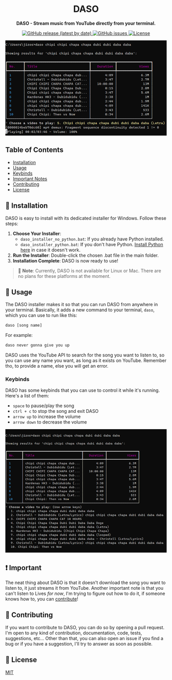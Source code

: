 <h1 align="center">
  <br>DASO
</h1>

<p align="center">
  <strong>DASO - Stream music from YouTube directly from your terminal.</strong>
</p>

<p align="center">
  <a href="https://github.com/JoshuaKasa/DASO/releases">
    <img src="https://img.shields.io/github/v/release/JoshuaKasa/DASO" alt="GitHub release (latest by date)">
  </a>
  <a href="https://github.com/JoshuaKasa/DASO/issues">
    <img src="https://img.shields.io/github/issues/JoshuaKasa/DASO" alt="GitHub issues">
  </a>
  <a href="https://github.com/JoshuaKasa/DASO/blob/main/LICENSE">
    <img src="https://img.shields.io/github/license/JoshuaKasa/DASO" alt="License">
  </a>
</p>

<div align="center">
  <img src="img/porcodio_2.png" alt="DASO Interface Screenshot">
</div>

## Table of Contents

- [Installation](#-installation)
- [Usage](#-usage)
- [Keybinds](#-keybinds)
- [Important Notes](#-important-notes)
- [Contributing](#-contributing)
- [License](#-license)

## 🚀 Installation

DASO is easy to install with its dedicated installer for Windows. Follow these steps:

1. **Choose Your Installer**:
   - `daso_installer_no_python.bat`: If you already have Python installed.
   - `daso_installer_python.bat`: If you don't have Python. [Install Python here](https://www.python.org/downloads/) in case it doesn't work.
2. **Run the Installer**: Double-click the chosen .bat file in the main folder.
3. **Installation Complete**: DASO is now ready to use!

> 📝 **Note**: Currently, DASO is not available for Linux or Mac. There are no plans for these platforms at the moment.

## 🎵 Usage

The DASO installer makes it so that you can run DASO from anywhere in your terminal. Basically, it adds a new command to your terminal, `daso`, which you can use to run like this:

```bash
daso [song name]
```

For example:

```bash
daso never gonna give you up
```

DASO uses the YouTube API to search for the song you want to listen to, so you can use any name you want, as long as it exists on YouTube. Remember tho, to provide a name, else you will get an error.

### Keybinds

DASO has some keybinds that you can use to control it while it's running. Here's a list of them:

- `space` to pause/play the song
- `ctrl + c` to stop the song and exit DASO
- `arrow up` to increase the volume
- `arrow down` to decrease the volume

<div align="center">
  <img src="img/porcodio_1.png" alt="Your Image Description">
</div>

## ❗ Important

The neat thing about DASO is that it doesn't download the song you want to listen to, it just streams it from YouTube. Another important note is that you can't listen to Lives _for now_, I'm trying to figure out how to do it, if someone knows how to, you can [contribute](#contributing)!

## 🤝 Contributing

If you want to contribute to DASO, you can do so by opening a pull request. I'm open to any kind of contribution, documentation, code, tests, suggestions, etc... Other than that, you can also open an issue if you find a bug or if you have a suggestion, I'll try to answer as soon as possible.

## 📝 License

[MIT](LICENSE)